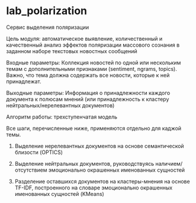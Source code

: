 # lab_polarization
Сервис выделения поляризации

Цель модуля: автоматическое выявление, количественный и качественный анализ эффектов поляризации массового сознания в заданном наборе текстовых новостных сообщений

Входные параметры: Коллекция новостей по одной или нескольким темам с дополнительными признаками (sentiment, ngrams, topics). Важно, что тема должна содержать все новости, которые к ней принадлежат. 

Выходные параметры: Информация о принадлежности каждого документа к полюсам мнений (или принадлежность к кластеру нейтральных/нерелевантных документов)

Алгоритм работы: трехступенчатая модель

Все шаги, перечисленные ниже, применяются отдельно для каджой темы.

1. Выделение нерелевантных документов на основе семантической близости (OPTICS)

2. Выделение нейтральных документов, руководствуясь наличием/отсутствием эмоционально окрашенных именованных сущностей

3. Разделение оставшихся документов на кластеры-мнения на основе TF-IDF, построенного на словаре эмоционально окрашенных именованных сущностей (KMeans)
